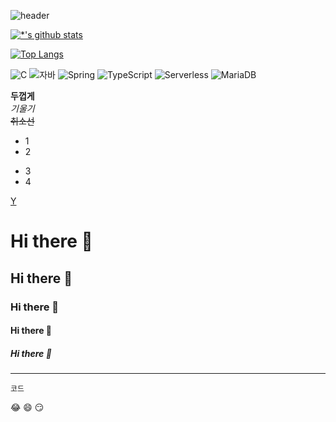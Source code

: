 ![header](https://capsule-render.vercel.app/api?text=%20깃허브%20&animation=scaleln)

[![*'s github stats](https://github-readme-stats.vercel.app/api?username=boozesounds)](https://github.com/boozesounds)

[![Top Langs](https://github-readme-stats.vercel.app/api/top-langs/?username=boozesounds)](https://github.com/boozesounds/github-readme-stats)

![C](https://img.shields.io/badge/-C-123456?style=flat-square&logo=C&logoColor=black)
![자바](https://img.shields.io/badge/-자바-007396?style=flat&logo=Java&logoColor=ffffff)
![Spring](https://img.shields.io/badge/-Spring-6DB33F?style=for-the-badge&logo=Spring&logoColor=white)
![TypeScript](https://img.shields.io/badge/-TypeScript-3178C6?style=flat-square&logo=TypeScript&logoColor=white)
![Serverless](https://img.shields.io/badge/-Serverless-FD5750?style=flat-square&logo=Serverless&logoColor=magenta)
![MariaDB](https://img.shields.io/badge/-MariaDB-1F305F?style=flat-square&logo=mariadb&logoColor=white)

**두껍게** <br>
*기울기* <br>
~~취소선~~ <br>
- 1
- 2
* 3
* 4


[Y](https://youtube.com/c/boozesounds) <br>

# Hi there 👋
## Hi there 👋
### Hi there 👋
#### Hi there 👋
##### Hi there 👋
---


```
코드
```

:joy:
:smile:
:smirk:
